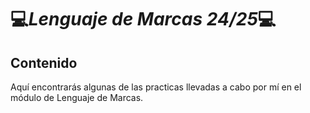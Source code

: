 # 💻*Lenguaje de Marcas 24/25*💻

## Contenido
Aquí encontrarás algunas de las practicas llevadas a cabo por mí en el módulo de Lenguaje de Marcas.
